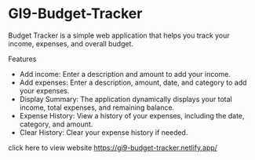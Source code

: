 # GI9-Budget-Tracker
Budget Tracker is a simple web application that helps you track your income, expenses, and overall budget.

Features
* Add income: Enter a description and amount to add your income.
* Add expenses: Enter a description, amount, date, and category to add your expenses.
* Display Summary: The application dynamically displays your total income, total expenses, and remaining balance.
* Expense History: View a history of your expenses, including the date, category, and amount.
* Clear History: Clear your expense history if needed.

click here to view website https://gi9-budget-tracker.netlify.app/